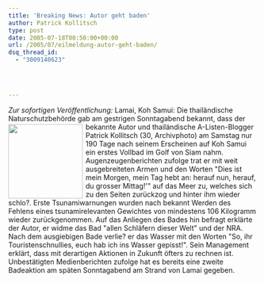```yaml
---
title: 'Breaking News: Autor geht baden'
author: Patrick Kollitsch
type: post
date: 2005-07-18T00:50:00+00:00
url: /2005/07/eilmeldung-autor-geht-baden/
dsq_thread_id:
  - "3009140623"




---
```

_Zur sofortigen Veröffentlichung:_ Lamai, Koh Samui: Die thailändische Naturschutzbehörde gab am gestrigen Sonntagabend bekannt, dass der bekannte Autor und thailändische A-Listen-Blogger <img src="/images/78.jpg" style="float: left;width:150px;margin-right:6px;margin-top:3px;" />Patrick Kollitsch (30, Archivphoto) am Samstag nur 190 Tage nach seinem Erscheinen auf Koh Samui ein erstes Vollbad im Golf von Siam nahm. Augenzeugenberichten zufolge trat er mit weit ausgebreiteten Armen und den Worten "Dies ist mein Morgen, mein Tag hebt an: herauf nun, herauf, du grosser Mittag!'" auf das Meer zu, welches sich zu den Seiten zurückzog und hinter ihm wieder schlo?. Erste Tsunamiwarnungen wurden nach bekannt Werden des Fehlens eines tsunamirelevanten Gewichtes von mindestens 106 Kilogramm wieder zurückgenommen. Auf das Anliegen des Bades hin befragt erklärte der Autor, er widme das Bad "allen Schläfern dieser Welt" und der NRA. Nach dem ausgiebigen Bade verlie? er das Wasser mit den Worten "So, ihr Touristenschnullies, euch hab ich ins Wasser gepisst!". Sein Management erklärt, dass mit derartigen Aktionen in Zukunft öfters zu rechnen ist. Unbestätigten Medienberichten zufolge hat es bereits eine zweite Badeaktion am späten Sonntagabend am Strand von Lamai gegeben.